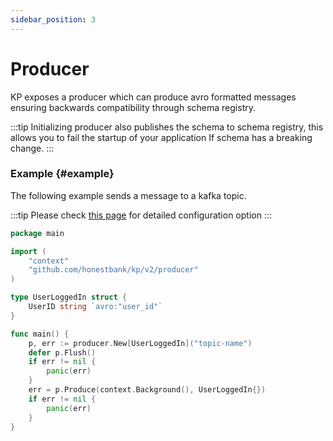 ```yaml
---
sidebar_position: 3
---
```


# Producer
KP exposes a producer which can produce avro formatted messages ensuring backwards compatibility through schema registry.

:::tip
Initializing producer also publishes the schema to schema registry, this allows you to fail the startup of your application If schema has a breaking change.
:::

### Example {#example}
The following example sends a message to a kafka topic.

:::tip
Please check [this page](../introduction/configuration.md) for detailed configuration option
:::

```go
package main

import (
	"context"
	"github.com/honestbank/kp/v2/producer"
)

type UserLoggedIn struct {
	UserID string `avro:"user_id"`
}

func main() {
	p, err := producer.New[UserLoggedIn]("topic-name")
	defer p.Flush()
	if err != nil {
		panic(err)
	}
	err = p.Produce(context.Background(), UserLoggedIn{})
	if err != nil {
		panic(err)
    }
}
```
